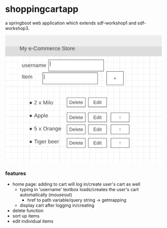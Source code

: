 # shoppingcartapp

a springboot web application which extends sdf-workshop1 and sdf-workshop3.

![image](screenshot.png)

### features

- home page: adding to cart will log in/create user's cart as well
    - typing in 'username' textbox loads/creates the user's cart automatically (mouseout)
        - href to path variable/query string -> getmapping
    - display cart after logging in/creating
- delete function
- sort up items
- edit individual items
